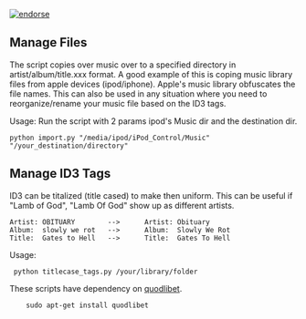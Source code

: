 [![endorse](http://api.coderwall.com/rags/endorsecount.png)](http://coderwall.com/rags)

Manage Files
---------------
The script copies over music over to a specified directory in artist/album/title.xxx format. A good example of this is coping music library files from apple devices (ipod/iphone). Apple's music library obfuscates the file names. This can also be used in any situation where you need to reorganize/rename your music file based on the ID3 tags.  

Usage: 
Run the script with 2 params ipod's Music dir and the destination dir.
```
python import.py "/media/ipod/iPod_Control/Music" "/your_destination/directory"
```

Manage ID3 Tags
-----------------
ID3 can be titalized (title cased) to make then uniform. This can be useful if "Lamb of God", "Lamb Of God" show up as different artists.
```
Artist: OBITUARY        -->      Artist: Obituary
Album:  slowly we rot   -->      Album:  Slowly We Rot 
Title:  Gates to Hell   -->      Title:  Gates To Hell
```
Usage:
```
 python titlecase_tags.py /your/library/folder
```

These scripts have dependency on [quodlibet](https://code.google.com/p/quodlibet/).

```
    sudo apt-get install quodlibet
``` 
